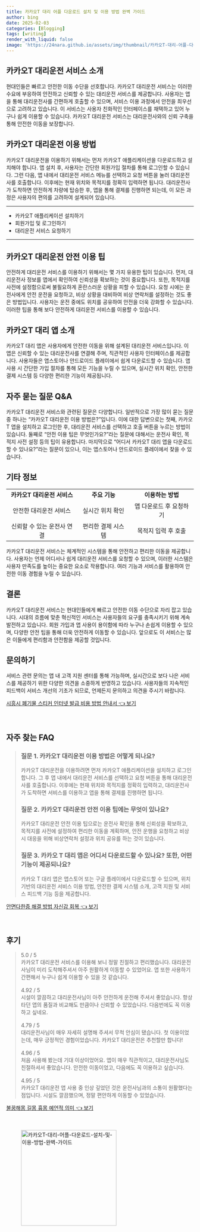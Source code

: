 ```yaml
---
title: 카카오T 대리 어플 다운로드 설치 및 이용 방법 완벽 가이드
author: bing
date: 2025-02-03
categories: [Blogging]
tags: [writing]
render_with_liquid: false
image: 'https://24nara.github.io/assets/img/thumbnail/카카오T-대리-어플-다운로드-설치-및-이용-방법-완벽-가이드.webp'
---
```



<h2 id='카카오T대리운전서비스소개'>카카오T 대리운전 서비스 소개</h2>

<p>현대인들은 빠르고 안전한 이동 수단을 선호합니다. 카카오T 대리운전 서비스는 이러한 수요에 부응하여 안전하고 신뢰할 수 있는 대리운전 서비스를 제공합니다. 사용자는 앱을 통해 대리운전사를 간편하게 호출할 수 있으며, 서비스 이용 과정에서 안전을 최우선으로 고려하고 있습니다. 이 서비스는 사용자 친화적인 인터페이스를 채택하고 있어 누구나 쉽게 이용할 수 있습니다. 카카오T 대리운전 서비스는 대리운전사와의 신뢰 구축을 통해 안전한 이동을 보장합니다.</p>

<h2 id='이용방법'>카카오T 대리운전 이용 방법</h2>

<p>카카오T 대리운전을 이용하기 위해서는 먼저 카카오T 애플리케이션을 다운로드하고 설치해야 합니다. 앱 설치 후, 사용자는 간단한 회원가입 절차를 통해 로그인할 수 있습니다. 그런 다음, 앱 내에서 대리운전 서비스 메뉴를 선택하고 요청 버튼을 눌러 대리운전사를 호출합니다. 이후에는 현재 위치와 목적지를 정확히 입력하면 됩니다. 대리운전사가 도착하면 안전하게 차량에 탑승한 후, 앱을 통해 결제를 진행하면 되는데, 이 모든 과정은 사용자의 편의를 고려하여 설계되어 있습니다.</p>

<hr />

<ul>
    <li>카카오T 애플리케이션 설치하기</li>
    <li>회원가입 및 로그인하기</li>
    <li>대리운전 서비스 요청하기</li>
</ul>

<hr />

<h2 id='안전이용팁'>카카오T 대리운전 안전 이용 팁</h2>

<p>안전하게 대리운전 서비스를 이용하기 위해서는 몇 가지 유용한 팁이 있습니다. 먼저, 대리운전사 정보를 앱에서 확인하여 신뢰성을 확보하는 것이 중요합니다. 또한, 목적지를 사전에 설정함으로써 불필요하게 혼란스러운 상황을 피할 수 있습니다. 요청 시에는 운전사에게 안전 운전을 요청하고, 비상 상황을 대비하여 비상 연락처를 설정하는 것도 좋은 방법입니다. 사용자는 운전 중에도 위치를 공유하여 안전을 더욱 강화할 수 있습니다. 이러한 팁을 통해 보다 안전하게 대리운전 서비스를 이용할 수 있습니다.</p>

<h2 id='카카오T대리앱소개'>카카오T 대리 앱 소개</h2>

<p>카카오T 대리 앱은 사용자에게 안전한 이동을 위해 설계된 대리운전 서비스입니다. 이 앱은 신뢰할 수 있는 대리운전사를 연결해 주며, 직관적인 사용자 인터페이스를 제공합니다. 사용자들은 앱스토어나 안드로이드 플레이에서 쉽게 다운로드할 수 있습니다. 앱 사용 시 간단한 가입 절차를 통해 모든 기능을 누릴 수 있으며, 실시간 위치 확인, 안전한 결제 시스템 등 다양한 편리한 기능이 제공됩니다.</p>

<h2 id='자주묻는질문'>자주 묻는 질문 Q&A</h2>

<p>카카오T 대리운전 서비스와 관련된 질문은 다양합니다. 일반적으로 가장 많이 묻는 질문 중 하나는 “카카오T 대리운전 이용 방법은?”입니다. 이에 대한 답변으로는 첫째, 카카오T 앱을 설치하고 로그인한 후, 대리운전 서비스를 선택하고 호출 버튼을 누르는 방법이 있습니다. 둘째로 “안전 이용 팁은 무엇인가요?”라는 질문에 대해서는 운전사 확인, 목적지 사전 설정 등의 팁이 유용합니다. 마지막으로 “어디서 카카오T 대리 앱을 다운로드할 수 있나요?”라는 질문이 있으나, 이는 앱스토어나 안드로이드 플레이에서 찾을 수 있습니다.</p>

<h2 id='기타정보'>기타 정보</h2>

<table>
    <tr>
        <td style="text-align: center; height: 17px;"><b>카카오T 대리운전 서비스</b></td>
        <td style="text-align: center; height: 17px;"><b>주요 기능</b></td>
        <td style="text-align: center; height: 17px;"><b>이용하는 방법</b></td>
    </tr>
    <tr>
        <td style="text-align: center; height: 17px;">안전한 대리운전 서비스</td>
        <td style="text-align: center; height: 17px;">실시간 위치 확인</td>
        <td style="text-align: center; height: 17px;">앱 다운로드 후 요청하기</td>
    </tr>
    <tr>
        <td style="text-align: center; height: 17px;">신뢰할 수 있는 운전사 연결</td>
        <td style="text-align: center; height: 17px;">편리한 결제 시스템</td>
        <td style="text-align: center; height: 17px;">목적지 입력 후 호출</td>
    </tr>
</table>

<p>카카오T 대리운전 서비스는 체계적인 시스템을 통해 안전하고 편리한 이동을 제공합니다. 사용자는 언제 어디서나 쉽게 대리운전 서비스를 요청할 수 있으며, 이러한 시스템은 사용자 만족도를 높이는 중요한 요소로 작용합니다. 여러 기능과 서비스를 활용하여 안전한 이동 경험을 누릴 수 있습니다.</p>

<h2 id='결론'>결론</h2>

<p>카카오T 대리운전 서비스는 현대인들에게 빠르고 안전한 이동 수단으로 자리 잡고 있습니다. 시대의 흐름에 맞춘 혁신적인 서비스는 사용자들의 요구를 충족시키기 위해 계속 발전하고 있습니다. 회원 가입과 앱 사용이 용이함에 따라 누구나 손쉽게 이용할 수 있으며, 다양한 안전 팁을 통해 더욱 안전하게 이동할 수 있습니다. 앞으로도 이 서비스는 많은 이들에게 편리함과 안전함을 제공할 것입니다.</p>

<h2 id='문의하기'>문의하기</h2>

<p>서비스 관련 문의는 앱 내 고객 지원 센터를 통해 가능하며, 실시간으로 보다 나은 서비스를 제공하기 위한 다양한 의견을 소중하게 반영하고 있습니다. 사용자들의 지속적인 피드백이 서비스 개선의 기초가 되므로, 언제든지 문의하고 의견을 주시기 바랍니다.</p>


<p><a class="click-button" title="시흥시 폐기물 스티커 인터넷 발급 비용 방법 안내서" href="https://24nara.github.io/posts/%EC%8B%9C%ED%9D%A5%EC%8B%9C-%ED%8F%90%EA%B8%B0%EB%AC%BC-%EC%8A%A4%ED%8B%B0%EC%BB%A4-%EC%9D%B8%ED%84%B0%EB%84%B7-%EB%B0%9C%EA%B8%89-%EB%B9%84%EC%9A%A9-%EB%B0%A9%EB%B2%95-%EC%95%88%EB%82%B4%EC%84%9C/" rel="dofollow">시흥시 폐기물 스티커 인터넷 발급 비용 방법 안내서 👈 보기</a></p><br>
<h2 id='자주_찾는_FAQ'>자주 찾는 FAQ</h2>
<div itemscope="" itemtype="https://schema.org/FAQPage"> 
<blockquote> 
<div itemscope="" itemprop="mainEntity" itemtype="https://schema.org/Question"> 
<h3 itemprop="name">질문 1. 카카오T 대리운전 이용 방법은 어떻게 되나요?</h3> 
<div itemscope="" itemprop="acceptedAnswer" itemtype="https://schema.org/Answer"> 
<span itemprop="text"> 
<p>카카오T 대리운전을 이용하려면 먼저 카카오T 애플리케이션을 설치하고 로그인합니다. 그 후 앱 내에서 대리운전 서비스를 선택하고 요청 버튼을 통해 대리운전사를 호출합니다. 이후에는 현재 위치와 목적지를 정확히 입력하고, 대리운전사가 도착하면 서비스를 이용하고 앱을 통해 결제를 진행하면 됩니다.</p> 
</span> 
</div> 
</div> 

<div itemscope="" itemprop="mainEntity" itemtype="https://schema.org/Question"> 
<h3 itemprop="name">질문 2. 카카오T 대리운전 안전 이용 팁에는 무엇이 있나요?</h3> 
<div itemscope="" itemprop="acceptedAnswer" itemtype="https://schema.org/Answer"> 
<span itemprop="text"> 
<p>카카오T 대리운전 안전 이용 팁으로는 운전사 확인을 통해 신뢰성을 확보하고, 목적지를 사전에 설정하여 편리한 이동을 계획하며, 안전 운행을 요청하고 비상 시 대응을 위해 비상연락처 설정과 위치 공유를 하는 것이 있습니다.</p> 
</span> 
</div> 
</div> 

<div itemscope="" itemprop="mainEntity" itemtype="https://schema.org/Question"> 
<h3 itemprop="name">질문 3. 카카오 T 대리 앱은 어디서 다운로드할 수 있나요? 또한, 어떤 기능이 제공되나요?</h3> 
<div itemscope="" itemprop="acceptedAnswer" itemtype="https://schema.org/Answer"> 
<span itemprop="text"> 
<p>카카오 T 대리 앱은 앱스토어 또는 구글 플레이에서 다운로드할 수 있으며, 위치 기반의 대리운전 서비스 이용 방법, 안전한 결제 시스템 소개, 고객 지원 및 서비스 피드백 기능 등을 제공합니다.</p> 
</span> 
</div> 
</div> 
</blockquote> 
</div>
<p><a class="click-button" title="안면다한증 해결 방법 자신감 회복" href="https://24nara.github.io/posts/%EC%95%88%EB%A9%B4%EB%8B%A4%ED%95%9C%EC%A6%9D-%ED%95%B4%EA%B2%B0-%EB%B0%A9%EB%B2%95-%EC%9E%90%EC%8B%A0%EA%B0%90-%ED%9A%8C%EB%B3%B5/" rel="dofollow">안면다한증 해결 방법 자신감 회복 👈 보기</a></p><br>
<h2 id='후기'>후기</h2>
<div itemscope itemtype="https://schema.org/Product">
  <blockquote>
  <div itemprop="review" itemscope itemtype="https://schema.org/Review">
      <div itemprop="reviewRating" itemscope itemtype="https://schema.org/Rating"> <span itemprop="ratingValue">5.0</span> / <span itemprop="bestRating">5</span> </div>
      <span itemprop="reviewBody">카카오T 대리운전 서비스를 이용해 보니 정말 친절하고 편리했습니다. 대리운전사님이 미리 도착해주셔서 아주 원활하게 이동할 수 있었어요. 앱 또한 사용하기 간편해서 누구나 쉽게 이용할 수 있을 것 같습니다.</span>
  </div>
  <br>
  <div itemprop="review" itemscope itemtype="https://schema.org/Review">
      <div itemprop="reviewRating" itemscope itemtype="https://schema.org/Rating"> <span itemprop="ratingValue">4.92</span> / <span itemprop="bestRating">5</span> </div>
      <span itemprop="reviewBody">시설이 깔끔하고 대리운전사님이 아주 안전하게 운전해 주셔서 좋았습니다. 항상 타던 앱의 품질과 비교해도 만큼이나 신뢰할 수 있었습니다. 다음번에도 꼭 이용하고 싶네요.</span>
  </div>
  <br>
  <div itemprop="review" itemscope itemtype="https://schema.org/Review">
      <div itemprop="reviewRating" itemscope itemtype="https://schema.org/Rating"> <span itemprop="ratingValue">4.79</span> / <span itemprop="bestRating">5</span> </div>
      <span itemprop="reviewBody">대리운전사님이 매우 자세히 설명해 주셔서 무척 안심이 됐습니다. 첫 이용이었는데, 매우 긍정적인 경험이었습니다. 카카오T 대리운전은 추천할만 합니다!</span>
  </div>
  <br>
  <div itemprop="review" itemscope itemtype="https://schema.org/Review">
      <div itemprop="reviewRating" itemscope itemtype="https://schema.org/Rating"> <span itemprop="ratingValue">4.96</span> / <span itemprop="bestRating">5</span> </div>
      <span itemprop="reviewBody">처음 사용해 봤는데 기대 이상이었어요. 앱이 매우 직관적이고, 대리운전사님도 친절하셔서 좋았습니다. 안전한 이동이었고, 다음에도 꼭 이용하고 싶습니다.</span>
  </div>
  <br>
  <div itemprop="review" itemscope itemtype="https://schema.org/Review">
      <div itemprop="reviewRating" itemscope itemtype="https://schema.org/Rating"> <span itemprop="ratingValue">4.95</span> / <span itemprop="bestRating">5</span> </div>
      <span itemprop="reviewBody">카카오T 대리운전 앱 사용 중 인상 깊었던 것은 운전사님과의 소통이 원활했다는 점입니다. 시설도 깔끔했으며, 정말 편안하게 이동할 수 있었습니다.</span>
  </div>
  </blockquote>
</div>
<p><a class="click-button" title="불꿈해몽 길몽 흉몽 예언적 의미" href="https://24nara.github.io/posts/%EB%B6%88%EA%BF%88%ED%95%B4%EB%AA%BD-%EA%B8%B8%EB%AA%BD-%ED%9D%89%EB%AA%BD-%EC%98%88%EC%96%B8%EC%A0%81-%EC%9D%98%EB%AF%B8/" rel="dofollow">불꿈해몽 길몽 흉몽 예언적 의미 👈 보기</a></p><br>
<figure class="image"><img src="https://24nara.github.io/assets/img/thumbnail/카카오T-대리-어플-다운로드-설치-및-이용-방법-완벽-가이드.webp" alt="카카오T-대리-어플-다운로드-설치-및-이용-방법-완벽-가이드" width="256" height="256"></figure>